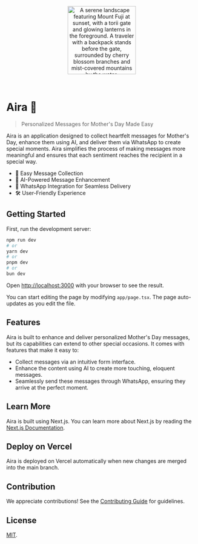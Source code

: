 <p align="center">
  <a href="https://github.com/lunof/aira" target="_blank" rel="noopener noreferrer">
    <img width="180" src="https://res.cloudinary.com/dmdfnfpma/image/upload/v1728843179/Aira/aira-github-cover_urkzvd.jpg" alt="A serene landscape featuring Mount Fuji at sunset, with a torii gate and glowing lanterns in the foreground. A traveler with a backpack stands before the gate, surrounded by cherry blossom branches and mist-covered mountains by the water.">
  </a>
</p>
<br/>

# Aira 🌸

> Personalized Messages for Mother's Day Made Easy

Aira is an application designed to collect heartfelt messages for Mother's Day, enhance them using AI, and deliver them via WhatsApp to create special moments. Aira simplifies the process of making messages more meaningful and ensures that each sentiment reaches the recipient in a special way.

- 💌 Easy Message Collection
- 🤖 AI-Powered Message Enhancement
- 📱 WhatsApp Integration for Seamless Delivery
- 🛠️ User-Friendly Experience

## Getting Started

First, run the development server:

```bash
npm run dev
# or
yarn dev
# or
pnpm dev
# or
bun dev
```

Open [http://localhost:3000](http://localhost:3000) with your browser to see the result.

You can start editing the page by modifying `app/page.tsx`. The page auto-updates as you edit the file.

## Features

Aira is built to enhance and deliver personalized Mother's Day messages, but its capabilities can extend to other special occasions. It comes with features that make it easy to:

- Collect messages via an intuitive form interface.
- Enhance the content using AI to create more touching, eloquent messages.
- Seamlessly send these messages through WhatsApp, ensuring they arrive at the perfect moment.

## Learn More

Aira is built using Next.js. You can learn more about Next.js by reading the [Next.js Documentation](https://nextjs.org/docs).

## Deploy on Vercel

Aira is deployed on Vercel automatically when new changes are merged into the main branch.

## Contribution

We appreciate contributions! See the [Contributing Guide](CONTRIBUTING.md) for guidelines.

## License

[MIT](LICENSE).
